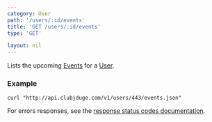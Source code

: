 ```yaml
---
category: User
path: '/users/:id/events'
title: 'GET /users/:id/events'
type: 'GET'

layout: nil
---
```


Lists the upcoming [Events](#event-model) for a [User](#user-model).

### Example

```
curl "http://api.clubjduge.com/v1/users/443/events.json"
```

For errors responses, see the [response status codes documentation](#response-status-codes).
